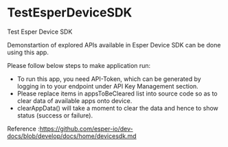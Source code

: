 # TestEsperDeviceSDK
Test Esper Device SDK

Demonstartion of explored APIs available in Esper Device SDK can be done using this app.

Please follow below steps to make application run:
* To run this app, you need API-Token, which can be generated by logging in to your endpoint under API Key Management section.
* Please replace items in appsToBeCleared list into source code so as to clear data of available apps onto device.
* clearAppData() will take a moment to clear the data and hence to show status (success or failure).

Reference :https://github.com/esper-io/dev-docs/blob/develop/docs/home/devicesdk.md
